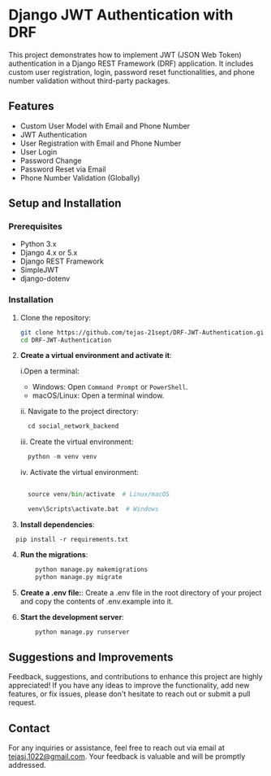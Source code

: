 # Django JWT Authentication with DRF

This project demonstrates how to implement JWT (JSON Web Token) authentication in a Django REST Framework (DRF) application. It includes custom user registration, login, password reset functionalities, and phone number validation without third-party packages.

## Features

- Custom User Model with Email and Phone Number
- JWT Authentication
- User Registration with Email and Phone Number
- User Login
- Password Change
- Password Reset via Email
- Phone Number Validation (Globally)

## Setup and Installation

### Prerequisites

- Python 3.x
- Django 4.x or 5.x
- Django REST Framework
- SimpleJWT
- django-dotenv

### Installation

1. Clone the repository:

   ```sh
   git clone https://github.com/tejas-21sept/DRF-JWT-Authentication.git
   cd DRF-JWT-Authentication
   ```

2. **Create a virtual environment and activate it**:

   i.Open a terminal:

   - Windows: Open `Command Prompt` or `PowerShell`.
   - macOS/Linux: Open a terminal window.

   ii. Navigate to the project directory:

   ```python
     cd social_network_backend

   ```

   iii. Create the virtual environment:

   ```python
     python -m venv venv

   ```

   iv. Activate the virtual environment:

   ```python

     source venv/bin/activate  # Linux/macOS

     venv\Scripts\activate.bat  # Windows

   ```

3. **Install dependencies**:

```pip
  pip install -r requirements.txt
```

4. **Run the migrations**:

   ```python
       python manage.py makemigrations
       python manage.py migrate
   ```

5. **Create a .env file:**:
   Create a .env file in the root directory of your project and copy the contents of .env.example into it.

6. **Start the development server**:
   ```python
       python manage.py runserver
   ```

## Suggestions and Improvements

Feedback, suggestions, and contributions to enhance this project are highly appreciated! If you have any ideas to improve the functionality, add new features, or fix issues, please don't hesitate to reach out or submit a pull request.

## Contact

For any inquiries or assistance, feel free to reach out via email at [tejasj.1022@gmail.com](mailto:tejasj.1022@gmail.com). Your feedback is valuable and will be promptly addressed.

